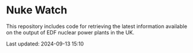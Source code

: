 # Nuke Watch

This repository includes code for retrieving the latest information available on the output of EDF nuclear power plants in the UK.

Last updated: 2024-09-13 15:10